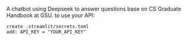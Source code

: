 A chatbot using Deepseek to answer questions base on CS Graduate Handbook at GSU.
to use your API:

    create .streamlit/secrets.toml
    add: API_KEY = "YOUR_API_KEY"
